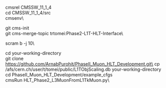 cmsrel CMSSW_11_1_4\
cd CMSSW_11_1_4/src\
cmsenv\  
  
git cms-init\
git cms-merge-topic trtomei:Phase2-L1T-HLT-Interface\
  
scram b -j 10\


cd your-working-directory\
git clone https://github.com/ArnabPurohit/PhaseII_Muon_HLT_Development.git\
cp /afs/cern.ch/user/t/tomei/public/L1TObjScaling.db your-working-directory\
cd PhaseII_Muon_HLT_Development/example_cfgs\
cmsRun HLT_Phase2_L3MuonFromL1TkMuon.py\
